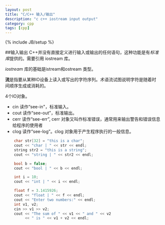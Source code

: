 ```yaml
---
layout: post
title: "C/C++ 输入/输出"
description: "c c++ iostream input output"
category: cpp
tags: [cpp]
---
```

{% include JB/setup %}

##输入输出
C++并没有直接定义进行输入或输出的任何语句，这种功能是有*标准库*提供的。需要引用 iostream 库。

*iostream* 库的基础是istream和ostream 类型。

**流**是指要从某种IO设备上读入或写出的字符序列。术语流试图说明字符是随着时间顺序生成或消耗的。

4个IO对象。
- cin 读作“see-in"，标准输入。
- cout 读作“see-out”，标准输出。
- cerr 读作“see-err”, cerr 对象又叫作标准错误，通常用来输出警告和错误信息给程序的使用者
- clog 读作“see-log”。clog 对象用于产生程序执行的一般信息。

``` cpp
	char str[32] = "this is a char";
    cout << "char | " << str << endl;
    string str2 = "this is a string";
    cout << "string | " << str2 << endl;

    bool b = false;
    cout << "bool | " << b << endl;

    int i = 10;
    cout << "int | " << i << endl;

    float f = 3.1415926;
    cout << "float | " << f << endl;
    cout << "Enter two numbers:" << endl;
    int v1, v2;
    cin >> v1 >> v2;
    cout << "The sum of " << v1 << " and " << v2
         << " is " << v1 + v2 << endl;

```